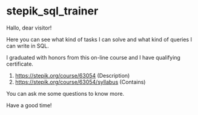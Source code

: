 # stepik_sql_trainer
Hallo, dear visitor!

Here you can see what kind of tasks I can solve and what kind of queries I can write in SQL.

I graduated with honors from this on-line course and I have qualifying certificate.

1) https://stepik.org/course/63054 (Description)
2) https://stepik.org/course/63054/syllabus (Contains)


You can ask me some questions to know more.

Have a good time!
